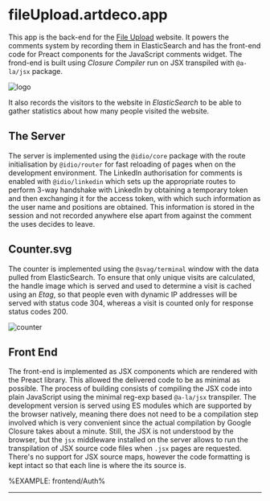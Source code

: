 # fileUpload.artdeco.app

This app is the back-end for the [File Upload](file-upload.artdeco.app) website. It powers the comments system by recording them in ElasticSearch and has the front-end code for Preact components for the JavaScript comments widget. The frond-end is built using _Closure Compiler_ run on JSX transpiled with `@a-la/jsx` package.

![logo](images/reflex.png)

It also records the visitors to the website in _ElasticSearch_ to be able to gather statistics about how many people visited the website.

## The Server

The server is implemented using the `@idio/core` package with the route initialisation by `@idio/router` for fast reloading of pages when on the development environment. The LinkedIn authorisation for comments is enabled with `@idio/linkedin` which sets up the appropriate routes to perform 3-way handshake with LinkedIn by obtaining a temporary token and then exchanging it for the access token, with which such information as the user name and positions are obtained. This information is stored in the session and not recorded anywhere else apart from against the comment the uses decides to leave.

## Counter.svg

The counter is implemented using the `@svag/terminal` window with the data pulled from ElasticSearch. To ensure that only unique visits are calculated, the handle image which is served and used to determine a visit is cached using an _Etag_, so that people even with dynamic IP addresses will be served with status code 304, whereas a visit is counted only for response status codes 200.

![counter](images/counter.svg?sanitize=true)

## Front End

The front-end is implemented as JSX components which are rendered with the Preact library. This allowed the delivered code to be as minimal as possible. The process of building consists of compiling the JSX code into plain JavaScript using the minimal reg-exp based `@a-la/jsx` transpiler. The development version is served using ES modules which are supported by the browser natively, meaning there does not need to be a compilation step involved which is very convenient since the actual compilation by Google Closure takes about a minute. Still, the JSX is not understood by the browser, but the `jsx` middleware installed on the server allows to run the transpilation of JSX source code files when `.jsx` pages are requested. There's no support for JSX source maps, however the code formatting is kept intact so that each line is where the its source is.

%EXAMPLE: frontend/Auth%

---

<footer />
